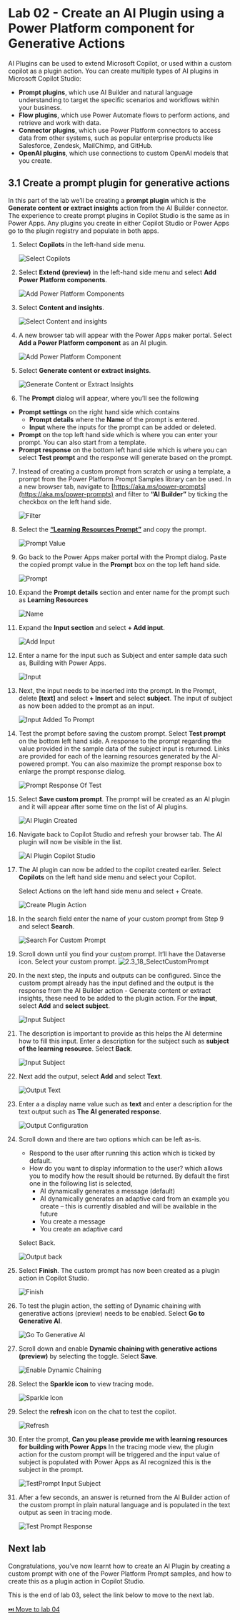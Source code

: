 # Lab 02 - Create an AI Plugin using a Power Platform component for Generative Actions

AI Plugins can be used to extend Microsoft Copilot, or used within a custom copilot as a plugin action. You can create multiple types of AI plugins in Microsoft Copilot Studio:
- **Prompt plugins**, which use AI Builder and natural language understanding to target the specific scenarios and workflows within your business.
- **Flow plugins**, which use Power Automate flows to perform actions, and retrieve and work with data.
- **Connector plugins**, which use Power Platform connectors to access data from other systems, such as popular enterprise products like Salesforce, Zendesk, MailChimp, and GitHub.
- **OpenAI plugins**, which use connections to custom OpenAI models that you create.

## 3.1 Create a prompt plugin for generative actions

In this part of the lab we’ll be creating a **prompt plugin** which is the **Generate content or extract insights** action from the AI Builder connector. The experience to create prompt plugins in Copilot Studio is the same as in Power Apps. Any plugins you create in either Copilot Studio or Power Apps go to the plugin registry and populate in both apps.

1.	Select **Copilots** in the left-hand side menu.

    ![Select Copilots](assets/3.1_01_SelectCopilots.jpg)

2.	Select **Extend (preview)** in the left-hand side menu and select **Add Power Platform components**.
    
    ![Add Power Platform Components](assets/3.1_02_PowerPlatformComponents.jpg)

3. Select **Content and insights**.

    ![Select Content and insights](assets/3.1_03_SelectContentAndInsights.jpg)

4.	A new browser tab will appear with the Power Apps maker portal. Select **Add a Power Platform component** as an AI plugin. 

    ![Add Power Platform Component](assets/3.1_04_AddPowerPlatformComponent.jpg)

6.	Select **Generate content or extract insights**.

    ![Generate Content or Extract Insights](assets/3.1_05_GenerateContentOrExtractInsights.jpg)

6.	The **Prompt** dialog will appear, where you’ll see the following

- **Prompt settings** on the right hand side which contains 
    - **Prompt details** where the **Name** of the prompt is entered.
    - **Input** where the inputs for the prompt can be added or deleted.
- **Prompt** on the top left hand side which is where you can enter your prompt. You can also start from a template.
- **Prompt response** on the bottom left hand side which is where you can select **Test prompt** and the response will generate based on the prompt.

7.	Instead of creating a custom prompt from scratch or using a template, a prompt from the Power Platform Prompt Samples library can be used. In a new browser tab, navigate to [https://aka.ms/power-prompts](https://aka.ms/power-prompts) and filter to __“AI Builder”__ by ticking the checkbox on the left hand side.

    ![Filter](assets/3.1_06_Filter.jpg)

8.	Select the **[“Learning Resources Prompt”](https://adoption.microsoft.com/en-us/sample-solution-gallery/sample/pnp-powerplatform-prompts-learning-resources/)** and copy the prompt.

    ![Prompt Value](assets/3.1_07_PromptValue.jpg)

9.	Go back to the Power Apps maker portal with the Prompt dialog. Paste the copied prompt value in the **Prompt** box on the top left hand side.

    ![Prompt](assets/3.1_08_Prompt.jpg)

10.	Expand the **Prompt details** section and enter name for the prompt such as **Learning Resources**

    ![Name](assets/3.1_09_Name.jpg)

11.	Expand the **Input section** and select **+ Add input**.

    ![Add Input](assets/3.1_10_AddInput.jpg)

12.	Enter a name for the input such as Subject and enter sample data such as, Building with Power Apps.

    ![Input](assets/3.1_11_Input.jpg)

13.	Next, the input needs to be inserted into the prompt. In the Prompt, delete **[text]** and select **+ Insert** and select **subject**. The input of subject as now been added to the prompt as an input.

    ![Input Added To Prompt](assets/3.1_12_InputAddedToPrompt.jpg)

14.	Test the prompt before saving the custom prompt. Select **Test prompt** on the bottom left hand side. A response to the prompt regarding the value provided in the sample data of the subject input is returned. Links are provided for each of the learning resources generated by the AI-powered prompt. You can also maximize the prompt response box to enlarge the prompt response dialog.

    ![Prompt Response Of Test](assets/3.1_13_PromptResponseOfTest.jpg)

15.	Select **Save custom prompt**. The prompt will be created as an AI plugin and it will appear after some time on the list of AI plugins.

    ![AI Plugin Created](assets/3.1_14_AIPluginCreated.jpg)

16.	Navigate back to Copilot Studio and refresh your browser tab. The AI plugin will now be visible in the list.

    ![AI Plugin Copilot Studio](assets/3.1_15_AIPluginCopilotStudio.jpg)

17.	The AI plugin can now be added to the copilot created earlier. Select **Copilots** on the left hand side menu and select your Copilot.

    Select Actions on the left hand side menu and select + Create.

    ![Create Plugin Action](assets/3.1_16_CreatePluginAction.jpg)

18.	In the search field enter the name of your custom prompt from Step 9 and select **Search**.
    
    ![Search For Custom Prompt](assets/3.1_17_SearchForCustomPrompt.jpg)

19.	 Scroll down until you find your custom prompt. It’ll have the Dataverse icon. Select your custom prompt.
    ![2.3_18_SelectCustomPrompt](assets/3.1_18_SelectCustomPrompt.jpg)

20.	In the next step, the inputs and outputs can be configured. Since the custom prompt already has the input defined and the output is the response from the AI Builder action - Generate content or extract insights, these need to be added to the plugin action. For the **input**, select **Add** and **select subject**.

    ![Input Subject](assets/3.1_19_InputSubject.jpg)

21.	The description is important to provide as this helps the AI determine how to fill this input. Enter a description for the subject such as **subject of the learning resource**. Select **Back**.
    
    ![Input Subject](assets/3.1_19_InputSubject.jpg)

22.	Next add the output, select **Add** and select **Text**.

    ![Output Text](assets/3.1_21_OutputText.jpg)

23.	Enter a a display name value such as **text** and enter a description for the text output such as **The AI generated response**.

    ![Output Configuration](assets/3.1_22_OutputConfiguration.jpg)

24.	Scroll down and there are two options which can be left as-is. 
    - Respond to the user after running this action which is ticked by default. 
    - How do you want to display information to the user? which allows you to modify how the result should be returned. By default the first one in the following list is selected,
        - AI dynamically generates a message (default)
        - AI dynamically generates an adaptive card from an example you create – this is currently disabled and will be available in the future
        - You create a message
        - You create an adaptive card
    
    Select Back.

    ![Output back](assets/3.1_23_OutputBack.jpg)

25.	Select **Finish**. The custom prompt has now been created as a plugin action in Copilot Studio.

    ![Finish](assets/3.1_24_Finish.jpg)

26.	To test the plugin action, the setting of Dynamic chaining with generative actions (preview) needs to be enabled. Select **Go to Generative AI**.

    ![Go To Generative AI](assets/3.1_25_GoToGenerativeAI.jpg)

27.	Scroll down and enable **Dynamic chaining with generative actions (preview)** by selecting the toggle. Select **Save**.
    
    ![Enable Dynamic Chaining](assets/3.1_26_EnableDynamicChaining.jpg)

28.	Select the **Sparkle icon** to view tracing mode.

    ![Sparkle Icon](assets/3.1_27_SparkleIcon.jpg)

29.	Select the **refresh** icon on the chat to test the copilot.

    ![Refresh](assets/3.1_28_Refresh.jpg)

30.	Enter the prompt, **Can you please provide me with learning resources for building with Power Apps**
In the tracing mode view, the plugin action for the custom prompt will be triggered and the input value of subject is populated with Power Apps as AI recognized this is the subject in the prompt. 

    ![TestPrompt Input Subject](assets/3.1_30_TestPromptInputSubject.jpg)

31.	After a few seconds, an answer is returned from the AI Builder action of the custom prompt in plain natural language and is populated in the text output as seen in tracing mode. 

    ![Test Prompt Response](assets/3.1_29_TestPromptResponse.jpg)

## Next lab

Congratulations, you’ve now learnt how to create an AI Plugin by creating a custom prompt with one of the Power Platform Prompt samples, and how to create this as a plugin action in Copilot Studio.

This is the end of lab 03, select the link below to move to the next lab.

[⏭️ Move to lab 04](../lab-04/README.md)

